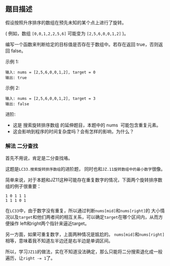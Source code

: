 ## 题目描述
假设按照升序排序的数组在预先未知的某个点上进行了旋转。

( 例如，数组 `[0,0,1,2,2,5,6]` 可能变为 `[2,5,6,0,0,1,2]` )。

编写一个函数来判断给定的目标值是否存在于数组中。若存在返回 true，否则返回 false。

示例 1:
```
输入: nums = [2,5,6,0,0,1,2], target = 0
输出: true
```
示例 2:
```
输入: nums = [2,5,6,0,0,1,2], target = 3
输出: false
```
进阶:
- 这是 搜索旋转排序数组 的延伸题目，本题中的 nums  可能包含重复元素。
- 这会影响到程序的时间复杂度吗？会有怎样的影响，为什么？

### 解法 二分查找
首先不用说，肯定是二分查找咯。

这题是`LC33.搜索旋转排序数组`的进阶题，
同时也和`JZ.11旋转数组中的最小数字`很像。

简单来说，对于本题和JZ11这种可能存在重复数字的情况，下面两个旋转排序数组的例子很重要：
```text
1 0 1 1 1
1 1 1 0 1
```
在`LC33`中，由于数字没有重复，所以通过判断`nums[mid]`和`nums[right]`的
大小情况以及`target`和他们两者间的相互关系，可以确定`target`在哪个区间内，从而方便操作
left和right两个指针来逼近target。

另一方面，如果可重复数字，上面两种情况是尴尬的。
`nums[mid]`和`nums[right]`相等，意味着我不知道左半边还是右半边是单调区间。

所以，学习`JZ11`的做法，实在不知道没法确定，那么只能将二分搜索退化成一般遍历，让`right -= 1`了。